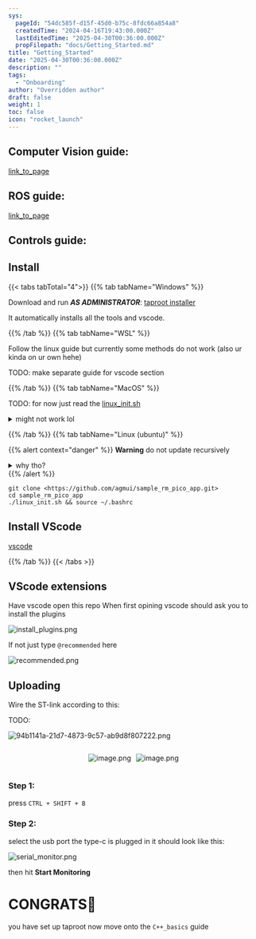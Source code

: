 ```yaml
---
sys:
  pageId: "54dc585f-d15f-45d0-b75c-8fdc66a854a8"
  createdTime: "2024-04-16T19:43:00.000Z"
  lastEditedTime: "2025-04-30T00:36:00.000Z"
  propFilepath: "docs/Getting_Started.md"
title: "Getting_Started"
date: "2025-04-30T00:36:00.000Z"
description: ""
tags:
  - "Onboarding"
author: "Overridden author"
draft: false
weight: 1
toc: false
icon: "rocket_launch"
---
```


## Computer Vision guide:

[link_to_page](86d45bc0-388b-4d26-8848-44f255f73d0e)

## ROS guide:

[link_to_page](3c76c1de-ec8f-46d6-8b0a-294005edc2d5)

## Controls guide:

## Install

{{< tabs tabTotal="4">}}
{{% tab tabName="Windows" %}}

Download and run _**AS ADMINISTRATOR**_: [taproot installer](https://github.com/Thornbots/TeachingFreshies/releases/tag/1.0)

It automatically installs all the tools and vscode.

{{% /tab %}}
{{% tab tabName="WSL" %}}

Follow the linux guide but currently some methods do not work (also ur kinda on ur own hehe)

TODO: make separate guide for vscode section

{{% /tab %}}
{{% tab tabName="MacOS" %}}

TODO: for now just read the [linux_init.sh](https://github.com/agmui/sample_rm_pico_app/blob/main/linux_init.sh)

<details>
<summary>might not work lol</summary>

`brew install libusb pkg-config`

Next install: [vscode](https://code.visualstudio.com/Download)

</details>

{{% /tab %}}
{{% tab tabName="Linux (ubuntu)" %}}

{{% alert context="danger" %}}
**Warning** do not update recursively
<details>
<summary>why tho?</summary>
There are some submodules that may go on for a while (like tinyusb) and I highly
recommend you don't need to get them.
If you want to see what submodules I update just look in `linux_init.sh`
</details>
{{% /alert %}}

```shell
git clone <https://github.com/agmui/sample_rm_pico_app.git>
cd sample_rm_pico_app
./linux_init.sh && source ~/.bashrc
```

## Install VScode

[vscode](https://code.visualstudio.com/Download)

{{% /tab %}}
{{< /tabs >}}

## VScode extensions

Have vscode open this repo
When first opining vscode should ask you to install the plugins

![install_plugins.png](https://prod-files-secure.s3.us-west-2.amazonaws.com/d518164a-d88e-44d1-a4ee-3adb3bd8bce0/89bd30f0-1825-4e77-867b-0a41ce370880/install_plugins.png?X-Amz-Algorithm=AWS4-HMAC-SHA256&X-Amz-Content-Sha256=UNSIGNED-PAYLOAD&X-Amz-Credential=ASIAZI2LB4663NJT7M5I%2F20250517%2Fus-west-2%2Fs3%2Faws4_request&X-Amz-Date=20250517T150706Z&X-Amz-Expires=3600&X-Amz-Security-Token=IQoJb3JpZ2luX2VjEKf%2F%2F%2F%2F%2F%2F%2F%2F%2F%2FwEaCXVzLXdlc3QtMiJIMEYCIQDXMVLMncaJCPCxxOTpi7vrR1QEGfg%2BCQer916WuW3YwgIhAKhLxdYfoJUIGUq6KwDx7cBFgZCGH3YvVnQVDtjW6sDiKv8DCF8QABoMNjM3NDIzMTgzODA1Igwq%2FVVsUaKDusL5Lxkq3ANBNPEhhxmrxKro4IZXicuPDKt2KA2TbBhRKobNTB6quZ8hbZ%2Be33%2BnTK0f5saXCEoy%2FpvFy43U6jqbtNE%2FzE0iVgTAyWptRDYqFfXSSN3x2xfY522aEt943IJDxjQhnos0hLxsjVbLK1AWDOJO%2F8F3G5RQB%2FqafH0D5%2F6sHYiQPIrjHHmSXM3UcUXRiQd%2Fzl44lwjtt9ZtJMSHR%2F8KW%2FtazWPxLoEcGv7x40Wj2YD04k9O2P3oLiY8bpBG1DCesCJDVP9gAmBkN9ZKBv9EKl0B9DOVV%2FZdJLGQRPbv5tRceF%2FSilrhtSlbeUI2wRHOnk9NkQl04OzHGxXMt5464XI7lsMps3W5MLw8eKWMPB8X8jPHA8jhMW%2F7BmREZJmSvZcTgPz5u5kJXgRXIyF%2Bgc7l1KckX84nEt%2BSDGso9KHYWk7BIjrAATbGmLbVDb%2F3WYHN4pFdOzINh6WTqk%2B6ZAhlrh%2B7aYX6WsS9L1wGgqETlipeeehEsRBqaWiVgE6aJmzcABoa7%2FgXSPLKXiX%2BWq%2BIltezHktFBsa8Em0N1BFlE4stGL2tHRhkR3uvckUTZZL6goobno3auqblB4yxMpfNlFBWwxvoHFLL8QEMvn%2Bi6BeLeddIpVYCVjwJlzCytqLBBjqkAaQdFLZ3ks9clwd2OvpYlxfyRNZJkC2I8p6hb7wXhUhAIzVaI%2Fz8kNtScfWs8RKZCnim13%2BXKJ%2Bq5WcWWiGtXhCcY0EcDYIzaitPS2EKqXuwj4tKX4fKQi%2BFCGpygqwr%2BrqK0WKCxwC3c86pjCZa%2FA4jkl5HhF76qzqlnyt7bbkdtQl90q%2FtGIAeun%2FY9bQIScC1zf3%2BmMMRceEjkmXhnbcwH3d%2B&X-Amz-Signature=00e75ac222e5daef379059b2f9fcf1ea6d228fab38b994bd99d01fd2b92e62be&X-Amz-SignedHeaders=host&x-id=GetObject)

If not just type `@recommended` here  

![recommended.png](https://prod-files-secure.s3.us-west-2.amazonaws.com/d518164a-d88e-44d1-a4ee-3adb3bd8bce0/61e661e9-5d85-4dfc-be0d-8d2097a5e793/recommended.png?X-Amz-Algorithm=AWS4-HMAC-SHA256&X-Amz-Content-Sha256=UNSIGNED-PAYLOAD&X-Amz-Credential=ASIAZI2LB4663NJT7M5I%2F20250517%2Fus-west-2%2Fs3%2Faws4_request&X-Amz-Date=20250517T150706Z&X-Amz-Expires=3600&X-Amz-Security-Token=IQoJb3JpZ2luX2VjEKf%2F%2F%2F%2F%2F%2F%2F%2F%2F%2FwEaCXVzLXdlc3QtMiJIMEYCIQDXMVLMncaJCPCxxOTpi7vrR1QEGfg%2BCQer916WuW3YwgIhAKhLxdYfoJUIGUq6KwDx7cBFgZCGH3YvVnQVDtjW6sDiKv8DCF8QABoMNjM3NDIzMTgzODA1Igwq%2FVVsUaKDusL5Lxkq3ANBNPEhhxmrxKro4IZXicuPDKt2KA2TbBhRKobNTB6quZ8hbZ%2Be33%2BnTK0f5saXCEoy%2FpvFy43U6jqbtNE%2FzE0iVgTAyWptRDYqFfXSSN3x2xfY522aEt943IJDxjQhnos0hLxsjVbLK1AWDOJO%2F8F3G5RQB%2FqafH0D5%2F6sHYiQPIrjHHmSXM3UcUXRiQd%2Fzl44lwjtt9ZtJMSHR%2F8KW%2FtazWPxLoEcGv7x40Wj2YD04k9O2P3oLiY8bpBG1DCesCJDVP9gAmBkN9ZKBv9EKl0B9DOVV%2FZdJLGQRPbv5tRceF%2FSilrhtSlbeUI2wRHOnk9NkQl04OzHGxXMt5464XI7lsMps3W5MLw8eKWMPB8X8jPHA8jhMW%2F7BmREZJmSvZcTgPz5u5kJXgRXIyF%2Bgc7l1KckX84nEt%2BSDGso9KHYWk7BIjrAATbGmLbVDb%2F3WYHN4pFdOzINh6WTqk%2B6ZAhlrh%2B7aYX6WsS9L1wGgqETlipeeehEsRBqaWiVgE6aJmzcABoa7%2FgXSPLKXiX%2BWq%2BIltezHktFBsa8Em0N1BFlE4stGL2tHRhkR3uvckUTZZL6goobno3auqblB4yxMpfNlFBWwxvoHFLL8QEMvn%2Bi6BeLeddIpVYCVjwJlzCytqLBBjqkAaQdFLZ3ks9clwd2OvpYlxfyRNZJkC2I8p6hb7wXhUhAIzVaI%2Fz8kNtScfWs8RKZCnim13%2BXKJ%2Bq5WcWWiGtXhCcY0EcDYIzaitPS2EKqXuwj4tKX4fKQi%2BFCGpygqwr%2BrqK0WKCxwC3c86pjCZa%2FA4jkl5HhF76qzqlnyt7bbkdtQl90q%2FtGIAeun%2FY9bQIScC1zf3%2BmMMRceEjkmXhnbcwH3d%2B&X-Amz-Signature=061909fa62626a4f5c3c72709c5e91f209e9d098130faf54a836f7b108eee726&X-Amz-SignedHeaders=host&x-id=GetObject)

## Uploading

Wire the ST-link according to this:

TODO:

![94b1141a-21d7-4873-9c57-ab9d8f807222.png](https://prod-files-secure.s3.us-west-2.amazonaws.com/d518164a-d88e-44d1-a4ee-3adb3bd8bce0/e5fad17d-ab82-4300-9f4c-505ab4b1202c/94b1141a-21d7-4873-9c57-ab9d8f807222.png?X-Amz-Algorithm=AWS4-HMAC-SHA256&X-Amz-Content-Sha256=UNSIGNED-PAYLOAD&X-Amz-Credential=ASIAZI2LB4663NJT7M5I%2F20250517%2Fus-west-2%2Fs3%2Faws4_request&X-Amz-Date=20250517T150706Z&X-Amz-Expires=3600&X-Amz-Security-Token=IQoJb3JpZ2luX2VjEKf%2F%2F%2F%2F%2F%2F%2F%2F%2F%2FwEaCXVzLXdlc3QtMiJIMEYCIQDXMVLMncaJCPCxxOTpi7vrR1QEGfg%2BCQer916WuW3YwgIhAKhLxdYfoJUIGUq6KwDx7cBFgZCGH3YvVnQVDtjW6sDiKv8DCF8QABoMNjM3NDIzMTgzODA1Igwq%2FVVsUaKDusL5Lxkq3ANBNPEhhxmrxKro4IZXicuPDKt2KA2TbBhRKobNTB6quZ8hbZ%2Be33%2BnTK0f5saXCEoy%2FpvFy43U6jqbtNE%2FzE0iVgTAyWptRDYqFfXSSN3x2xfY522aEt943IJDxjQhnos0hLxsjVbLK1AWDOJO%2F8F3G5RQB%2FqafH0D5%2F6sHYiQPIrjHHmSXM3UcUXRiQd%2Fzl44lwjtt9ZtJMSHR%2F8KW%2FtazWPxLoEcGv7x40Wj2YD04k9O2P3oLiY8bpBG1DCesCJDVP9gAmBkN9ZKBv9EKl0B9DOVV%2FZdJLGQRPbv5tRceF%2FSilrhtSlbeUI2wRHOnk9NkQl04OzHGxXMt5464XI7lsMps3W5MLw8eKWMPB8X8jPHA8jhMW%2F7BmREZJmSvZcTgPz5u5kJXgRXIyF%2Bgc7l1KckX84nEt%2BSDGso9KHYWk7BIjrAATbGmLbVDb%2F3WYHN4pFdOzINh6WTqk%2B6ZAhlrh%2B7aYX6WsS9L1wGgqETlipeeehEsRBqaWiVgE6aJmzcABoa7%2FgXSPLKXiX%2BWq%2BIltezHktFBsa8Em0N1BFlE4stGL2tHRhkR3uvckUTZZL6goobno3auqblB4yxMpfNlFBWwxvoHFLL8QEMvn%2Bi6BeLeddIpVYCVjwJlzCytqLBBjqkAaQdFLZ3ks9clwd2OvpYlxfyRNZJkC2I8p6hb7wXhUhAIzVaI%2Fz8kNtScfWs8RKZCnim13%2BXKJ%2Bq5WcWWiGtXhCcY0EcDYIzaitPS2EKqXuwj4tKX4fKQi%2BFCGpygqwr%2BrqK0WKCxwC3c86pjCZa%2FA4jkl5HhF76qzqlnyt7bbkdtQl90q%2FtGIAeun%2FY9bQIScC1zf3%2BmMMRceEjkmXhnbcwH3d%2B&X-Amz-Signature=2543dc5e0490d747454f766bb9b6e810ba8116fa1123d4f0fe79d89cc9d16c36&X-Amz-SignedHeaders=host&x-id=GetObject)

<div style="display: flex;flex-direction: row; column-gap:10px; max-width: 630px;justify-content: center;">
<div>

![image.png](https://prod-files-secure.s3.us-west-2.amazonaws.com/d518164a-d88e-44d1-a4ee-3adb3bd8bce0/210ecb78-1116-4d7b-b9b7-2292f66fa2c2/image.png?X-Amz-Algorithm=AWS4-HMAC-SHA256&X-Amz-Content-Sha256=UNSIGNED-PAYLOAD&X-Amz-Credential=ASIAZI2LB4666LPFNRAY%2F20250517%2Fus-west-2%2Fs3%2Faws4_request&X-Amz-Date=20250517T150711Z&X-Amz-Expires=3600&X-Amz-Security-Token=IQoJb3JpZ2luX2VjEKf%2F%2F%2F%2F%2F%2F%2F%2F%2F%2FwEaCXVzLXdlc3QtMiJGMEQCICSms%2Fbrxl7RJzaXpr%2BoqlUPO6RjYaqOWDK0Apvn%2BrwmAiAdlLBvmcv8dmnk1fUSD4QrinS2PfhJlJjfr0fxzGGviyr%2FAwhfEAAaDDYzNzQyMzE4MzgwNSIMaCdmc8XSnri%2Bkkk1KtwDddmaiIkIlS%2BJo1IMX6Uc8%2BOqJs9IMWKssWb8drPSpVVWISVXhAlKUzj5DBTASxKNvPZ8tk6cduM7phSTb%2F%2BcfIGC4AGTBaVvdyRHhMasA%2FkmXUuMpXUpvHQIrK%2Ba0TpjUpLjSUtr9cPfWUrqUY0BKIMJ4xcNIPsPIWWf6SyC9QG1MK%2BkmnE7k7URRqOD3bqO2ai10Y1erd41LLwKm7hT6nTdPaD1r4rK9NIrnQraOfW61GtJhfy%2Fblyng3v0hMVBeOAYWgevMFhjXp6DY0ynTpSmWr%2BdRBsTFdrjdd6p4QyvuopEgkwooDqRQzA0EOW2O4M%2B0C1NqPhzJbmXXkndVbPxC0zpZ66fOyoRaHWK4u3dDPEhlPl7QbVO9IlBGAw5%2Fbv5puuDv7o773sCHxy%2Bd2yHKpAIs%2Fm2qDSdS6WMS73XdmrbY934cUdpOgLl5rCff67w8Te3Q6A17gAgaudE%2B24ErUZhHNx5zDKNahGl3l3aBqtFKYK377gSvuDdUQKhnHsylpbjumEaJP4o2rM8nPrjq%2FSQldj7EBiVzJnbofpCVVCLa0ly50YgkTGpBmrmLmJRYHtg1gLQqUW5QqqIx%2Fyqx0BvR0T68vtFV5C1w4%2BI8I%2B11l4fVE1s84cw2baiwQY6pgHFDm7x9Y1sE3BtJV3F6ML65I7%2FFLe9N8MZQegYkWUaF%2FHEYfot%2BvOlxEj%2B5XbxCWEAvhaP3kDIL%2B2B8SUlEsBrJIQTUl5I4lEQkddbuoXr0BZQ1AMjc%2B%2F4u9rY69ZwbVb6VSwqnVhVi%2BU6GetACNpPcEmLGYiZ8Npfc%2FSZ%2FOLQOY7zW4Ob4fiy3nPPg%2BKOSF%2BTgfGffcZ%2F7whEW94KuevtM%2B5hBk%2Fi&X-Amz-Signature=916bca3ab2fc8b7905bc7dd85322279f9da04991d89da0599e7b0b1dea93aa26&X-Amz-SignedHeaders=host&x-id=GetObject)

</div>
<div>

![image.png](https://prod-files-secure.s3.us-west-2.amazonaws.com/d518164a-d88e-44d1-a4ee-3adb3bd8bce0/33a0fd0f-8ca6-4a86-8e09-26e95ded1fff/image.png?X-Amz-Algorithm=AWS4-HMAC-SHA256&X-Amz-Content-Sha256=UNSIGNED-PAYLOAD&X-Amz-Credential=ASIAZI2LB4662AH5VV4A%2F20250517%2Fus-west-2%2Fs3%2Faws4_request&X-Amz-Date=20250517T150711Z&X-Amz-Expires=3600&X-Amz-Security-Token=IQoJb3JpZ2luX2VjEKf%2F%2F%2F%2F%2F%2F%2F%2F%2F%2FwEaCXVzLXdlc3QtMiJGMEQCIGJQdAbwcNYSCKpPHGIWuBVdMOcxq76a5NxFxVxq394BAiBNspV34bjOB41rCum0T%2Bn1dcBwaEYOpeqHC9fZiDxioSr%2FAwhfEAAaDDYzNzQyMzE4MzgwNSIMz%2FKH28TrsfM4QfngKtwDqj%2FTJCSnaBaPzu15gH6Ab9EQIQQp0GTT%2B%2FjvKYcJtDeBnNCYs8960FGzSwhCbaOSh2lG%2F7pI6DNpIxZutsmhBTR4wybpOqRjD3UhHMamdGyrBIUzp4186hXZZX7gRNn45KW3kKtuGLZxEMBC%2BghH92YfK0xmIXXLv6Nu0qD9m8XpPEtwi7yQt9xSeaCM321acYnssu58JKeGjUNWHnzLaa8eUuQ280xhMoZQ8FpNMY%2FhZqToHjnBJAcRMxbidcJKvZTlcstjmsH08UQ0EE2YM%2F21eThXAwUVxn%2FFvyappqJf8Qs8u4QG%2BcL9CUdACzLwlSkFivFJFpGgVagP7%2BWtmRogSKW5YMO3rNt2OSTX3cZnSZ4eNpI%2BMXZsqZ%2BrsadRidorvC77A6tyf1fa1hwcSv%2BBH6Q6ML0A0nC8UTLV55m7UvUUa3UmLujEs%2BlDGOUfUDQNmDWjueZP%2Bm1OgCMVXTvug8YRM1g3vM1N08gEYdW5v9%2FY1tPgL9Ac6zJOBwxj10TJNxoIEVpywVb3mQ3LaAOdEk6bfmCPLV1DeZTcGtb9dpGv%2Fiq5VLNXYeFl4zZauQfWoy27ebWMEut8CU2IOXEPcseBKAyySnssOfC2b9I6Jj%2FNGoNjXamHwv8w6bWiwQY6pgGul01lXiNJMW1TCIG4ENUeUjw1BjDBiucNmHppbyjYhZcLRlbObkK9VnVwFc565FkJICRWmdHRpnYEPS%2BYiftBqhZD462sNcDOmyS%2FWSMd9tZi2A85U5whFkYMjyMuGrUsPejHWfq3Y0m6jMbf9A7lEsxf%2FSrDkl2cck3iM%2FYBtQYmmM9JK8ppjz4WzrOswJeasjZyOSazjOc1NeD783FNotYB2uO1&X-Amz-Signature=4295eb19727155e6a7686b6e47f7187679673e5f60b9d97a7cb2f24767efe4a8&X-Amz-SignedHeaders=host&x-id=GetObject)

</div>
</div>

### Step 1:

press `CTRL + SHIFT + B`

### Step 2:

select the usb port the type-c is plugged in it should look like this:

![serial_monitor.png](https://prod-files-secure.s3.us-west-2.amazonaws.com/d518164a-d88e-44d1-a4ee-3adb3bd8bce0/f03f4774-05d4-4393-b6a0-d5efb6d315ab/serial_monitor.png?X-Amz-Algorithm=AWS4-HMAC-SHA256&X-Amz-Content-Sha256=UNSIGNED-PAYLOAD&X-Amz-Credential=ASIAZI2LB4663NJT7M5I%2F20250517%2Fus-west-2%2Fs3%2Faws4_request&X-Amz-Date=20250517T150706Z&X-Amz-Expires=3600&X-Amz-Security-Token=IQoJb3JpZ2luX2VjEKf%2F%2F%2F%2F%2F%2F%2F%2F%2F%2FwEaCXVzLXdlc3QtMiJIMEYCIQDXMVLMncaJCPCxxOTpi7vrR1QEGfg%2BCQer916WuW3YwgIhAKhLxdYfoJUIGUq6KwDx7cBFgZCGH3YvVnQVDtjW6sDiKv8DCF8QABoMNjM3NDIzMTgzODA1Igwq%2FVVsUaKDusL5Lxkq3ANBNPEhhxmrxKro4IZXicuPDKt2KA2TbBhRKobNTB6quZ8hbZ%2Be33%2BnTK0f5saXCEoy%2FpvFy43U6jqbtNE%2FzE0iVgTAyWptRDYqFfXSSN3x2xfY522aEt943IJDxjQhnos0hLxsjVbLK1AWDOJO%2F8F3G5RQB%2FqafH0D5%2F6sHYiQPIrjHHmSXM3UcUXRiQd%2Fzl44lwjtt9ZtJMSHR%2F8KW%2FtazWPxLoEcGv7x40Wj2YD04k9O2P3oLiY8bpBG1DCesCJDVP9gAmBkN9ZKBv9EKl0B9DOVV%2FZdJLGQRPbv5tRceF%2FSilrhtSlbeUI2wRHOnk9NkQl04OzHGxXMt5464XI7lsMps3W5MLw8eKWMPB8X8jPHA8jhMW%2F7BmREZJmSvZcTgPz5u5kJXgRXIyF%2Bgc7l1KckX84nEt%2BSDGso9KHYWk7BIjrAATbGmLbVDb%2F3WYHN4pFdOzINh6WTqk%2B6ZAhlrh%2B7aYX6WsS9L1wGgqETlipeeehEsRBqaWiVgE6aJmzcABoa7%2FgXSPLKXiX%2BWq%2BIltezHktFBsa8Em0N1BFlE4stGL2tHRhkR3uvckUTZZL6goobno3auqblB4yxMpfNlFBWwxvoHFLL8QEMvn%2Bi6BeLeddIpVYCVjwJlzCytqLBBjqkAaQdFLZ3ks9clwd2OvpYlxfyRNZJkC2I8p6hb7wXhUhAIzVaI%2Fz8kNtScfWs8RKZCnim13%2BXKJ%2Bq5WcWWiGtXhCcY0EcDYIzaitPS2EKqXuwj4tKX4fKQi%2BFCGpygqwr%2BrqK0WKCxwC3c86pjCZa%2FA4jkl5HhF76qzqlnyt7bbkdtQl90q%2FtGIAeun%2FY9bQIScC1zf3%2BmMMRceEjkmXhnbcwH3d%2B&X-Amz-Signature=4962790f550821ad01a9e538e353c6adb5bdeb6e8d949a4cfe8522df27de5394&X-Amz-SignedHeaders=host&x-id=GetObject)

then hit **Start Monitoring**

# CONGRATS🎉

you have set up taproot now move onto the `C++_basics` guide

